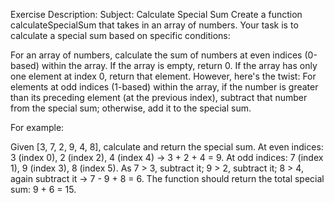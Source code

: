 Exercise Description: Subject: Calculate Special Sum
Create a function calculateSpecialSum that takes in an array of numbers. Your task is to calculate a special sum based on specific conditions:

For an array of numbers, calculate the sum of numbers at even indices (0-based) within the array.
If the array is empty, return 0.
If the array has only one element at index 0, return that element.
However, here's the twist: For elements at odd indices (1-based) within the array, if the number is greater than its preceding element (at the previous index), subtract that number from the special sum; otherwise, add it to the special sum.

For example:

Given [3, 7, 2, 9, 4, 8], calculate and return the special sum.
At even indices: 3 (index 0), 2 (index 2), 4 (index 4) → 3 + 2 + 4 = 9.
At odd indices: 7 (index 1), 9 (index 3), 8 (index 5). As 7 > 3, subtract it; 9 > 2, subtract it; 8 > 4, again subtract it → 7 - 9 + 8 = 6.
The function should return the total special sum: 9 + 6 = 15.